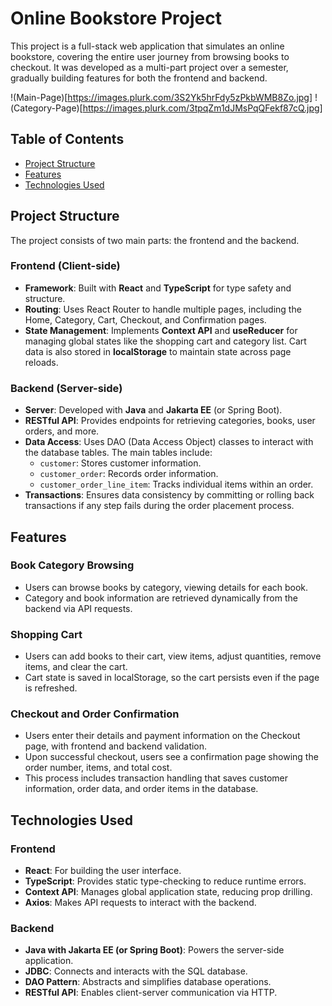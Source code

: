 # Online Bookstore Project

This project is a full-stack web application that simulates an online bookstore, covering the entire user journey from browsing books to checkout. It was developed as a multi-part project over a semester, gradually building features for both the frontend and backend.

!(Main-Page)[https://images.plurk.com/3S2Yk5hrFdy5zPkbWMB8Zo.jpg]
!(Category-Page)[https://images.plurk.com/3tpqZm1dJMsPqQFekf87cQ.jpg]  

## Table of Contents
- [Project Structure](#project-structure)
- [Features](#features)
- [Technologies Used](#technologies-used)

## Project Structure
The project consists of two main parts: the frontend and the backend.

### Frontend (Client-side)
- **Framework**: Built with **React** and **TypeScript** for type safety and structure.
- **Routing**: Uses React Router to handle multiple pages, including the Home, Category, Cart, Checkout, and Confirmation pages.
- **State Management**: Implements **Context API** and **useReducer** for managing global states like the shopping cart and category list. Cart data is also stored in **localStorage** to maintain state across page reloads.

### Backend (Server-side)
- **Server**: Developed with **Java** and **Jakarta EE** (or Spring Boot).
- **RESTful API**: Provides endpoints for retrieving categories, books, user orders, and more.
- **Data Access**: Uses DAO (Data Access Object) classes to interact with the database tables. The main tables include:
  - `customer`: Stores customer information.
  - `customer_order`: Records order information.
  - `customer_order_line_item`: Tracks individual items within an order.
- **Transactions**: Ensures data consistency by committing or rolling back transactions if any step fails during the order placement process.

## Features

### Book Category Browsing
- Users can browse books by category, viewing details for each book.
- Category and book information are retrieved dynamically from the backend via API requests.

### Shopping Cart
- Users can add books to their cart, view items, adjust quantities, remove items, and clear the cart.
- Cart state is saved in localStorage, so the cart persists even if the page is refreshed.

### Checkout and Order Confirmation
- Users enter their details and payment information on the Checkout page, with frontend and backend validation.
- Upon successful checkout, users see a confirmation page showing the order number, items, and total cost.
- This process includes transaction handling that saves customer information, order data, and order items in the database.

## Technologies Used

### Frontend
- **React**: For building the user interface.
- **TypeScript**: Provides static type-checking to reduce runtime errors.
- **Context API**: Manages global application state, reducing prop drilling.
- **Axios**: Makes API requests to interact with the backend.

### Backend
- **Java with Jakarta EE (or Spring Boot)**: Powers the server-side application.
- **JDBC**: Connects and interacts with the SQL database.
- **DAO Pattern**: Abstracts and simplifies database operations.
- **RESTful API**: Enables client-server communication via HTTP.
